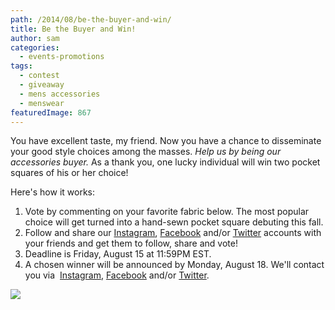 ```yaml
---
path: /2014/08/be-the-buyer-and-win/
title: Be the Buyer and Win!
author: sam
categories: 
  - events-promotions
tags: 
  - contest
  - giveaway
  - mens accessories
  - menswear
featuredImage: 867
---
```

You have excellent taste, my friend. Now you have a chance to disseminate your good style choices among the masses. _Help us by being our accessories buyer._ As a thank you, one lucky individual will win two pocket squares of his or her choice!

Here's how it works:

1.  Vote by commenting on your favorite fabric below. The most popular choice will get turned into a hand-sewn pocket square debuting this fall.
2.  Follow and share our [Instagram](http://instagram.com/9tailors.com), [Facebook](https://www.facebook.com/9tailors) and/or [Twitter](http://twitter.com/9tailors) accounts with your friends and get them to follow, share and vote!
3.  Deadline is Friday, August 15 at 11:59PM EST.
4.  A chosen winner will be announced by Monday, August 18. We'll contact you via  [Instagram](http://instagram.com/9tailors.com), [Facebook](https://www.facebook.com/9tailors) and/or [Twitter](http://twitter.com/9tailors).

[![](http://3.bp.blogspot.com/-sLl9IVFOG3w/U-JGSJmDfFI/AAAAAAAAaHY/e-8tlW-0_kU/s1600/instagram_youbethebuyer.jpg)](http://3.bp.blogspot.com/-sLl9IVFOG3w/U-JGSJmDfFI/AAAAAAAAaHY/e-8tlW-0_kU/s1600/instagram_youbethebuyer.jpg)